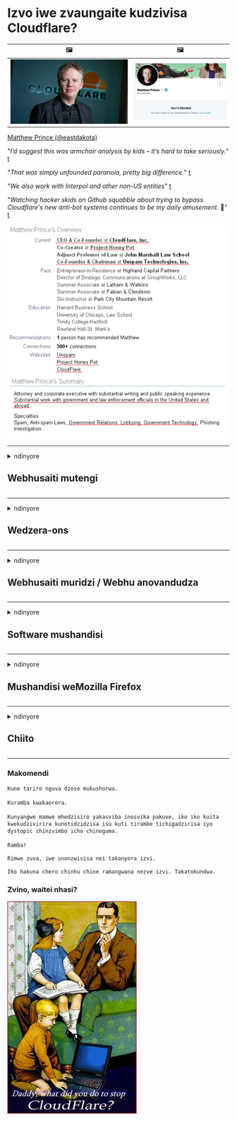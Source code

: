 # Izvo iwe zvaungaite kudzivisa Cloudflare?

| 🖼 | 🖼 |
| --- | --- |
| ![](../image/matthew_prince.jpg) | ![](../image/blockedbymatthewprince.jpg) |

[Matthew Prince (@eastdakota)](https://twitter.com/eastdakota)

"*I’d suggest this was armchair analysis by kids – it’s hard to take seriously.*" [t](https://www.theguardian.com/technology/2015/nov/19/cloudflare-accused-by-anonymous-helping-isis)

"*That was simply unfounded paranoia, pretty big difference.*"  [t](https://twitter.com/xxdesmus/status/992757936123359233)

"*We also work with Interpol and other non-US entities*" [t](https://twitter.com/eastdakota/status/1203028504184360960)

"*Watching hacker skids on Github squabble about trying to bypass Cloudflare's new anti-bot systems continues to be my daily amusement.* 🍿" [t](https://twitter.com/eastdakota/status/1273277839102656515)


![](../image/whoismp.jpg)

---


<details>
<summary>ndinyore

## Webhusaiti mutengi
</summary>


- Kana iyo webhusaiti iwe yaunoda iri kushandisa Cloudflare, vaudze kuti vasashandise Cloudflare.
  - Kuchemerera pasocial media senge Facebook, Reddit, Twitter kana Mastodon hapana mutsauko. [Zviito zvinonzwika kupfuura ma hashtag.](https://twitter.com/phyzonloop/status/1274132092490862594)
  - Edza kubata kune muridzi webhusaiti kana iwe uchida kuzviita unobatsira.

[Cloudflare akadaro](https://github.com/Eloston/ungoogled-chromium/issues/783):
```
Isu tinokurudzira kuti iwe usvike kune manejimendi kune chaiwo masevhisi kana saiti iwe aunomhanyisa mukukonana nawo uye ugovana ruzivo rwako.
```

[Ukasabvunza nezvazvo, muridzi webhusaiti haamboziva dambudziko iri.](../PEOPLE.md)

![](../image/liberapay.jpg)

[Muenzaniso unobudirira](https://counterpartytalk.org/t/turn-off-cloudflare-on-counterparty-co-plz/164/5).<br>
Une dambudziko? [Simudza izwi rako izvozvi.](https://github.com/maraoz/maraoz.github.io/issues/1) Semuenzaniso pazasi.

```
Iwe uri kungobatsira kubatirira kwekambani uye kuwongorora kwevanhu vazhinji.
https://codeberg.org/crimeflare/cloudflare-tor/src/branch/master/README.md
```

```
Peji rako rewebhu riri mune yekuvanzika-kushungurudza yakavanzika masvingo-gadheni reCloudFlare.
https://codeberg.org/crimeflare/cloudflare-tor/
```

- Tora nguva yekuverenga maitiro epamutemo ewebhusaiti.
  - kana webhusaiti iri kumashure kweCloudflare kana webhusaiti iri kushandisa masevhisi akabatana neCloudflare.

Inofanirwa kutsanangura kuti "Cloudflare" chii, uye ndokumbira mvumo yekugovana data rako neCloudflare. Kukundikana kuita izvi kunoguma nekutyora kwekuvimba uye webhusaiti iri mubvunzo inofanirwa kudzivirirwa.

[Muenzaniso unogamuchirwa wega wega wega pano](https://archive.is/bDlTz) ("Subprocessors" > "Entity Name")

```
Ndakaverenga rako rekuvanzika uye ini handisi kuwana iro izwi Cloudflare.
Ini ndinoramba kugovana dhata newe kana ukaramba uchipa data rangu kuCloudflare.
https://codeberg.org/crimeflare/cloudflare-tor/
```

Uyu muenzaniso weyakavanzika mutemo iyo isina izwi Cloudflare.
[Liberland Jobs](https://archive.is/daKIr) [privacy policy](https://docsend.com/view/feiwyte):

![](../image/cfwontobey.jpg)

Cloudflare vane yavo yega yega zvakavanzika mutemo.
[Cloudflare inoda vanhu vanonamata.](https://www.reddit.com/r/GamerGhazi/comments/2s64fe/be_wary_reporting_to_cloudflare/)

Heino wakanaka muenzaniso wewebhusaiti yekusaina fomu.
AFAIK, zero webhusaiti ita izvi. Uchavimba navo here?

```
Nekudzvanya "Sign up kuXYZ", unobvuma kune edu mazwi ebasa uye zvakavanzika chirevo.
Iwe unobvumawo kugovana yako data neCloudflare uye zvakare unobvuma kuita Cloudflare's zvakavanzika chirevo.
Kana Cloudflare ichiburitsa ruzivo rwako kana isingakuregi iwe ubatanidze kumaseva edu, haisi mhosva yedu. [*]

[ Nyorera ] [ Ini handibvumirani ]
```
[*] [PEOPLE.md](../PEOPLE.md)


- Edza kusashandisa sevhisi yavo. Rangarira iwe uri kutariswa neCloudflare.
  - ["I'm in your TLS, sniffin' your passworz"](../image/iminurtls.jpg)

- Tsvaga imwe webhusaiti. Kune dzimwe nzira uye mikana pa internet!

- Ita kuti shamwari dzako dzishandise Tor zuva nezuva.
  - Kusazivikanwa kunofanirwa kuve muyero weiyo yakavhurika internet!
  - [Cherekedza kuti chirongwa cheTor hachifarire chirongwa ichi.](../HISTORY.md)

</details>

------

<details>
<summary>ndinyore

## Wedzera-ons
</summary>

- Kana bhurawuza rako riri Firefox, Tor Browser, kana Ungoogled Chromium shandisa imwe yeaya mawedzero pazasi.
  - Kana iwe uchida kuwedzera imwe nyowani yekuwedzera-kubvunza nezvazvo kutanga.


| Zita | Mugadziri | Tsigiro | Unogona Kuvhara | Unogona Kuzivisa | Chrome |
| -------- | -------- | -------- | -------- | -------- | -------- |
| [Bloku Cloudflaron MITM-Atakon](../subfiles/about.bcma.md) | #Addon | [ ? ](README.md) | **Ehe**     | **Ehe**     |  **Ehe** |
| [Ĉu ligoj estas vundeblaj al MITM-atako?](../subfiles/about.ismm.md) | #Addon | [ ? ](README.md) | Aihwa     | **Ehe**     |  **Ehe** |
| [Ĉu ĉi tiuj ligoj blokos Tor-uzanton?](../subfiles/about.isat.md) | #Addon | [ ? ](README.md) | Aihwa     | **Ehe**     |  **Ehe** |
| [Block Cloudflare MITM Attack](https://trac.torproject.org/projects/tor/attachment/ticket/24351/block_cloudflare_mitm_attack-1.0.14.1-an%2Bfx.xpi)<br>[**DELETED BY TOR PROJECT**](../HISTORY.md) | nullius | [ ? ](tool/block_cloudflare_mitm_fx), [Link](README.md) | **Ehe**     | **Ehe**     |  Aihwa |
| [TPRB](http://34ahehcli3epmhbu2wbl6kw6zdfl74iyc4vg3ja4xwhhst332z3knkyd.onion/) | Sw | [ ? ](http://34ahehcli3epmhbu2wbl6kw6zdfl74iyc4vg3ja4xwhhst332z3knkyd.onion/) | **Ehe**     | **Ehe**     |  Aihwa |
| [Detect Cloudflare](https://addons.mozilla.org/en-US/firefox/addon/detect-cloudflare/) | Frank Otto | [ ? ](https://github.com/traktofon/cf-detect) | Aihwa     | **Ehe**     |  Aihwa |
| [True Sight](https://addons.mozilla.org/en-US/firefox/addon/detect-cloudflare-plus/) | claustromaniac | [ ? ](https://github.com/claustromaniac/detect-cloudflare-plus) | Aihwa     | **Ehe**     |  Aihwa |
| [Which Cloudflare datacenter am I visiting?](https://addons.mozilla.org/en-US/firefox/addon/cf-pop/) | 依云 | [ ? ](https://github.com/lilydjwg/cf-pop) | Aihwa     | **Ehe**     |  Aihwa |


- "Decentraleyes" inogona kumisa kubatana kune "CDNJS (Cloudflare)".
  - Iyo inodzivirira yakawanda yezvikumbiro kuti isvike netiweki, uye inoshandira emuno mafaera ekuchengetedza masayiti kubva kutyora
  - Iyo yekuvandudza yakapindura: "[very concerning indeed](https://github.com/Synzvato/decentraleyes/issues/236#issuecomment-352049501)", "[widespread usage severely centralizes the web](https://github.com/Synzvato/decentraleyes/issues/251#issuecomment-366752049)"

- [Iwe unogona zvakare kubvisa kana kusavimba neCloudflare chitupa kubva kune yako Chitupa Chiremera (CA).](https://www.ssl.com/how-to/remove-root-certificate-firefox/)

</details>

------

<details>
<summary>ndinyore

## Webhusaiti muridzi / Webhu anovandudza
</summary>


![](../image/word_cloudflarefree.jpg)

- Usashandise Cloudflare solution, Period.
  - Unogona kuita zvirinani pane izvozvo, handiti? [Heano maitiro ekubvisa Cloudflare kunyoreswa, zvirongwa, domains, kana maakaunzi.](https://support.cloudflare.com/hc/en-us/articles/200167776-Removing-subscriptions-plans-domains-or-accounts)

| 🖼 | 🖼 |
| --- | --- |
| ![](../image/htmlalertcloudflare.jpg) | ![](../image/htmlalertcloudflare2.jpg) |

- Unoda vamwe vatengi? Unoziva zvekuita. Hint iri "pamusoro pemutsara".
  - [Mhoroi, iwe wakanyora "Tinotora zvakavanzika zvako zvakanyanya" asi ini ndakawana "Kanganiso 403 Yakarambidzwa Anosazivikanwa Proxy Haibvumirwe".](https://it.slashdot.org/story/19/02/19/0033255/stop-saying-we-take-your-privacy-and-security-seriously) Sei uchivharira Tor Kana VPN? [Uye nei uchivharira maemail enguva pfupi?](http://nomdjgwjvyvlvmkolbyp3rocn2ld7fnlidlt2jjyotn3qqsvzs2gmuyd.onion/mail/)

![](../image/anonexist.jpg)

- Kushandisa Cloudflare kuchawedzera mikana yekubuda. Vashanyi havagone kuwana kune yako webhusaiti kana sevha yako iri pasi kana Cloudflare iri pasi.
  - [Wakafunga zvechokwadi kuti Cloudflare haina kumbobvira yadzika?](https://www.ibtimes.com/cloudflare-down-not-working-sites-producing-504-gateway-timeout-errors-2618008) [Another](https://twitter.com/Jedduff/status/1097875615997399040) [sample](https://twitter.com/search?f=tweets&vertical=default&q=Cloudflare%20is%20having%20problems). [Need more](../PEOPLE.md)?

![](../image/cloudflareinternalerror.jpg)

- Uchishandisa Cloudflare proxy yako "API sevhisi", "software yekuvandudza server" kana "RSS feed" inokuvadza mutengi wako. Mutengi akakudaidza ndokuti "Handichakwanisa kushandisa API yako futi", uye iwe hauzive zviri kuitika. Cloudflare inogona kuvhara chinyararire mutengi wako. Unofunga zvakanaka?
  - Kune akawanda RSS muverengi mutengi uye RSS kuverenga online sevhisi. Sei uri kutsikisa RSS feed kana usiri kubvumira vanhu kunyorera?

![](../image/rssfeedovercf.jpg)

- Unoda here chitupa cheHTTPS? Shandisa "Ngatisimbisei" kana kuti tenga iyo kubva kuC CA kambani.

- Unoda DNS server? Haugone kumisikidza yako wega server? Zvakadii navo: [Hurricane Electric Free DNS](https://dns.he.net/), [Dyn.com](https://dyn.com/dns/), [1984 Hosting](https://www.1984hosting.com/), [Afraid.Org (Admin dzima account yako kana ukashandisa TOR)](https://freedns.afraid.org/)

- Kutsvaga yekutambira sevhisi? Kusununguka chete? Zvakadii navo: [Onion Service](http://vww6ybal4bd7szmgncyruucpgfkqahzddi37ktceo3ah7ngmcopnpyyd.onion/en/security/network-security/tor/onionservices-best-practices), [Free Web Hosting Area](https://freewha.com/), [Autistici/Inventati Web Site Hosting](https://www.autinv5q6en4gpf4.onion/services/website), [Github Pages](https://pages.github.com/), [Surge](https://surge.sh/)
  - [Dzimwe nzira kuCloudflare](../subfiles/cloudflare-alternatives.md)

- Uri kushandisa "cloudflare-ipfs.com"? [Unoziva here Cloudflare IPFS yakaipa?](../PEOPLE.md)

- Isa Webhu Yekushandisa Firewall senge OWASP uye Fail2Ban pane yako server uye uigadzirise zvakanaka.
  - Kuvhara Tor haisi mhinduro. Usarange munhu wese nekuda kwevadiki vakaipa vashandisi.

- Dzorerazve kana kuvhara "Cloudflare Warp" vashandisi kubva pakuwana webhusaiti yako. Uye ipa chikonzero kana uchikwanisa.

> IP chinyorwa: "[Cloudflare yazvino IP mitsara](cloudflare_inc/)"

> A: Ingovadzivirira

```
server {
...
deny 173.245.48.0/20;
deny 103.21.244.0/22;
deny 103.22.200.0/22;
deny 103.31.4.0/22;
deny 141.101.64.0/18;
deny 108.162.192.0/18;
deny 190.93.240.0/20;
deny 188.114.96.0/20;
deny 197.234.240.0/22;
deny 198.41.128.0/17;
deny 162.158.0.0/15;
deny 104.16.0.0/12;
deny 172.64.0.0/13;
deny 131.0.72.0/22;
deny 2400:cb00::/32;
deny 2606:4700::/32;
deny 2803:f800::/32;
deny 2405:b500::/32;
deny 2405:8100::/32;
deny 2a06:98c0::/29;
deny 2c0f:f248::/32;
...
}
```

> B: Dzorera kune yambiro peji

```
http {
...
geo $iscf {
default 0;
173.245.48.0/20 1;
103.21.244.0/22 1;
103.22.200.0/22 1;
103.31.4.0/22 1;
141.101.64.0/18 1;
108.162.192.0/18 1;
190.93.240.0/20 1;
188.114.96.0/20 1;
197.234.240.0/22 1;
198.41.128.0/17 1;
162.158.0.0/15 1;
104.16.0.0/12 1;
172.64.0.0/13 1;
131.0.72.0/22 1;
2400:cb00::/32 1;
2606:4700::/32 1;
2803:f800::/32 1;
2405:b500::/32 1;
2405:8100::/32 1;
2a06:98c0::/29 1;
2c0f:f248::/32 1;
}
...
}

server {
...
if ($iscf) {rewrite ^ https://example.com/cfwsorry.php;}
...
}

<?php
header('HTTP/1.1 406 Not Acceptable');
echo <<<CLOUDFLARED
Thank you for visiting ourwebsite.com!<br />
We are sorry, but we can't serve you because your connection is being intercepted by Cloudflare.<br />
Please read https://codeberg.org/crimeflare/cloudflare-tor for more information.<br />
CLOUDFLARED;
die();
```

- Gadzira Tor Onion Service kana I2P inokurudzira kana iwe uchitenda murusununguko uye uchigamuchira vashandisi vasingazivikanwe.

- Kumbira mazano kubva kune vamwe Clearnet / Tor vaviri vanoita webhusaiti uye uite shamwari dzisingazivikanwe!

</details>

------

<details>
<summary>ndinyore

## Software mushandisi
</summary>


- Discord iri kushandisa CloudFlare. Dzimwe nzira? Tinokurudzira [**Briar** (Android)](https://f-droid.org/en/packages/org.briarproject.briar.android/), [Ricochet (PC)](https://ricochet.im/), [Tox + Tor (Android/PC)](https://tox.chat/download.html)
  - Briar inosanganisira Tor daemon saka haufanire kuisa Orbot.
  - Qwtch vanogadzira, Vhura Yakavanzika, vadzima stop_cloudflare projekiti kubva kune yavo git sevhisi pasina ziviso.

- Kana iwe ukashandisa Debian GNU / Linux, kana chero chinobva, nyorera: [bug #831835](https://bugs.debian.org/cgi-bin/bugreport.cgi?bug=831835). Uye kana uchikwanisa, batsira kuongorora chigamba, uye batsira muchengeti kusvika pamhedziso chaiyo yekuti inofanirwa kutambirwa here.

- Gara uchikurudzira mabhurawuza aya.

| Zita | Mugadziri | Tsigiro | Komenda |
| -------- | -------- | -------- | -------- |
| [Ungoogled-Chromium](https://ungoogled-software.github.io/ungoogled-chromium-binaries/) | Eloston | [ ? ](https://github.com/Eloston/ungoogled-chromium) | PC (Win, Mac, Linux)  _!Tor_ |
| [Bromite](https://www.bromite.org/fdroid) | Bromite | [ ? ](https://github.com/bromite/bromite/issues) | Android  _!Tor_ |
| [Tor Browser](https://www.torproject.org/download/) | Tor Project | [ ? ](https://support.torproject.org/) | PC (Win, Mac, Linux)  _Tor_|
| [Tor Browser Android](https://www.torproject.org/download/) | Tor Project | [ ? ](https://support.torproject.org/) | Android  _Tor_|
| [Onion Browser](https://itunes.apple.com/us/app/onion-browser/id519296448?mt=8) | Mike Tigas | [ ? ](https://github.com/OnionBrowser/OnionBrowser/issues) | Apple iOS  _Tor_|
| [GNU/Icecat](https://www.gnu.org/software/gnuzilla/) | GNU | [ ? ](https://www.gnu.org/software/gnuzilla/) | PC (Linux) |
| [IceCatMobile](https://f-droid.org/en/packages/org.gnu.icecat/) | GNU | [ ? ](https://lists.gnu.org/mailman/listinfo/bug-gnuzilla) | Android |
| [Iridium Browser](https://iridiumbrowser.de/about/) | Iridium | [ ? ](https://github.com/iridium-browser/iridium-browser/) | PC (Win, Mac, Linux, OpenBSD) |


Zvimwe zvakavanzika zve software hazvina kukwana. Izvi hazvireve kuti Tor browser "rakakwana".
Iko hakuna 100% yakachengeteka kana 100% yakavanzika painternet uye tekinoroji.

- Haudi kushandisa Tor? Unogona kushandisa chero browser neTor daemon.
  - [Ziva kuti chirongwa cheTor hachide ichi.](https://support.torproject.org/tbb/tbb-9/) Shandisa Tor Browser kana uchikwanisa kudaro.
- [Mashandisiro ekushandisa Chromium neTor](../subfiles/chromium_tor.md)


Ngatitaurei nezvevamwe kuvanzika kwesoftware.

- [Kana iwe uchinyatsoda kushandisa Firefox, sarudza "Firefox ESR".](https://www.mozilla.org/en-US/firefox/organizations/)
  - [Firefox - Spyware Wotarisa](https://spyware.neocities.org/articles/firefox.html)
  - [Firefox inoramba kutaura kwakasununguka, inorambidza kutaura kwemahara](https://web.archive.org/web/20200423010026/https://reclaimthenet.org/firefox-rejects-free-speech-bans-free-speech-commenting-plugin-dissenter-from-its-extensions-gallery/)
  - ["Zana+ mavhoti. Zvinotaridza sekukumbira kambani ye software kunamatira ku ... software yakanyanya kuwanda mazuva ano."](https://old.reddit.com/r/firefox/comments/gutdiw/weve_got_work_to_do_the_mozilla_blog/fslbbb6/)
  - [Uh, nei Firefox ichindiratidza ma link anotsigirwa muUR bar yangu?](https://www.reddit.com/r/firefox/comments/jybx2w/uh_why_is_firefox_showing_me_sponsored_links_in/)
  - [Mozilla - Dhiyabhorosi Akazvimirira](https://digdeeper.neocities.org/ghost/mozilla.html)

- [Rangarira, Mozilla iri kushandisa Cloudflare sevhisi.](https://www.robtex.com/dns-lookup/www.mozilla.org) [Ivo vari zvakare kushandisa Cloudflare's DNS sevhisi pane yavo chigadzirwa.](https://www.theregister.co.uk/2018/03/21/mozilla_testing_dns_encryption/)

- [Mozilla yakaramba zviri pamutemo iyi tikiti.](https://bugzilla.mozilla.org/show_bug.cgi?id=1426618)

- [Firefox Focus idambe.](https://github.com/mozilla-mobile/focus-android/issues/1743) [Vakavimbisa kudzima telemetry asi vakazvichinja.](https://github.com/mozilla-mobile/focus-android/issues/4210)

- [PaleMoon / Basilisk anovandudza anoda Cloudflare.](https://github.com/mozilla-mobile/focus-android/issues/1743#issuecomment-345993097)
  - [Pale Moon's Archive Server yakabvarura nekuparadzira malware kwemwedzi gumi nemasere](https://www.reddit.com/r/privacytoolsIO/comments/cc808y/pale_moons_archive_server_hacked_and_spread/)
  - Iye zvakare anovenga Tor vashandisi - "[Ngazvive zvine hukasha kuna Tor. Ini ndinofunga masosi mazhinji anofanirwa kuve neruvengo kune Tor achifunga nezvayo zvakanyanya kukwirira kushungurudzwa.](https://github.com/yacy/yacy_search_server/issues/314#issuecomment-565932097)"

- [Waterfox vane dambudziko rakakomba re "mafoni kumba"](https://spyware.neocities.org/articles/waterfox.html)

- [Google Chrome is spyware.](https://www.gnu.org/proprietary/malware-google.en.html)
  - [Google inotsikisa chiitiko chako.](https://spyware.neocities.org/articles/chrome.html)

- [SRWare Iron inoita mafoni akawandisa kumba kubatana.](https://spyware.neocities.org/articles/iron.html) Iyo zvakare inobatana kune google domains.

- [Akashinga Bhurawuza whitelist Facebook / Twitter vateereri.](https://www.bleepingcomputer.com/news/security/facebook-twitter-trackers-whitelisted-by-brave-browser/)
  - [Heano mamwe nyaya.](https://spyware.neocities.org/articles/brave.html)
  - [binance yakabatana ID](https://twitter.com/cryptonator1337/status/1269594587716374528)

- [Microsoft Edge inoita kuti Facebook inomhanya Flash kodhi kuseri kwevashandisi.](https://www.zdnet.com/article/microsoft-edge-lets-facebook-run-flash-code-behind-users-backs/)

- [Vivaldi hairemekedze kuvanzika kwako.](https://spyware.neocities.org/articles/vivaldi.html)

- [Opera spyware nhanho: Yakanyanya Yakakwira](https://spyware.neocities.org/articles/opera.html)

- Apple iOS: [Iwe haufanire kunge uchishandisa iOS zvachose, kunyanya nekuti iri malware.](https://www.gnu.org/proprietary/malware-apple.html)

Naizvozvo tinokurudzira pamusoro petafura chete. Hapana chimwe.

</details>

------

<details>
<summary>ndinyore

## Mushandisi weMozilla Firefox
</summary>


- "Firefox Husiku" inotumira ruzivo rwekutsvagisa padanho kumaseva eMozilla pasina nzira yekubuda nayo.
  - [Mozilla maseva ari kupenya Cloudflare](https://www.digwebinterface.com/?hostnames=www.mozilla.org%0D%0Amozilla.cloudflare-dns.com&type=&ns=resolver&useresolver=8.8.4.4&nameservers=)

- Izvo zvinokwanisika kurambidza Firefox kubatana kumaseva eMozilla.
  - [Mutemo weMozilla-matemplate gwara](https://github.com/mozilla/policy-templates/blob/master/README.md)
  - Ramba uchifunga nezve hunyengeri uhu hungarega kushanda mune inotevera vhezheni nekuti Mozilla inofarira kuzvichenesa ivo pachavo.
  - Shandisa firewall uye DNS firita kuvadzivirira zvizere.

"`/distribution/policies.json`"

>     "WebsiteFilter": {
> 		"Block": [
> 		"*://*.mozilla.com/*",
> 		"*://*.mozilla.net/*",
> 		"*://*.mozilla.org/*",
> 		"*://webcompat.com/*",
> 		"*://*.firefox.com/*",
> 		"*://*.thunderbird.net/*",
> 		"*://*.cloudflare.com/*"
> 		]
>     },


- ~~Mhan'ara bhagi pane mozilla's tracker, uchivaudza kuti vasashandise Cloudflare.~~ Paive neyakaitika bug pane bugzilla. Vanhu vazhinji vakatumirwa kunetsekana kwavo, zvisinei kuti bhugi rakanga rakavanzwa ne admin muna 2018.

- Unogona kudzima DoH muFirefox.
  - [Chinja default DNS mupi we firefox](../subfiles/change-firefox-dns.md)

![](../image/firefoxdns.jpg)

- [Kana iwe uchida kushandisa isiri-ISP DNS, funga kushandisa OpenNIC Tier2 DNS sevhisi kana chero yeisina-Cloudflare DNS masevhisi.](https://wiki.opennic.org/start)
![](../image/opennic.jpg)
  - Bvisa Cloudflare neDNS. [Crimeflare DNS](https://dns.crimeflare.eu.org/)

- Unogona kushandisa Tor seDNS resolution. [Kana usiri nyanzvi yeTor, bvunza mubvunzo pano.](https://tor.stackexchange.com/)

> **Akazviita sei?**
> 1. Dhawunorodha Tor uye uiise pakombuta yako.
> 2. Wedzera iyi tambo ku "torrc" faira.
> DNSPort 127.0.0.1:53
> 3. Tangazve Tor.
> 4. Gadza komputa yako DNS server ku "127.0.0.1".

</details>

------

<details>
<summary>ndinyore

## Chiito
</summary>


- Udza vamwe vakakukomberedza nezve njodzi dzeCloudflare.

- [Batsira kuvandudza iyi repository.](https://codeberg.org/crimeflare/cloudflare-tor).
  - Ese ari maviri rondedzero, nharo dzinopesana neiri uye iwo ruzivo

- [Nyora uye ita pachena kwazvo kana zvinhu zvikashata neCloudflare (uye makambani akafanana), kuve nechokwadi chekutaura ichi chinzvimbo kana iwe uchidaro](https://codeberg.org/crimeflare/cloudflare-tor) :)

- Tora vanhu vazhinji vanoshandisa Tor nekukasira kuti vagone kuona webhu kubva pakuona kwenzvimbo dzakasiyana dzenyika.

- Kutanga mapoka, mune vezvenhau uye meatspace, yakatsaurirwa kusunungura nyika kubva kuCloudflare.

- Pazvinenge zvakakodzera, batanidza nemapoka aya pane ino yekuchengetera - ino inogona kuve nzvimbo yekubatanidza kushanda pamwe chete semapoka.

- [Kutanga coop iyo inogona kupa zvine musoro zvisiri zvemubatanidzwa imwe nzira kuCloudflare.](../subfiles/cloudflare-alternatives.md)

- Ngatizivisei nezvenzira dzipi nedzipi dzekubatsira zvirinani kupa yakadzivirirwa yakatarisana neCloudflare.

- Kana iwe uri Cloudflare mutengi, gadza yako zvakavanzika marongero, uye mirira ivo kuti vatyore ivo.
  - [Wobva waunza ivo pasi peanopesana-spam / yekutyora kwega mhosva.](https://twitter.com/thexpaw/status/1108424723233419264)

- Kana iwe uri muUnited States of America uye webhusaiti iri kubvunzwa ibhangi kana accountant, edza kuunza kumanikidzwa kwepamutemo pasi peGram-Leach-Bliley Act, kana maAmerican ane DIsability Act uye utaure kwatiri kuti unosvika sei .

- Kana iyo webhusaiti iri nzvimbo yehurumende, edza kuunza kumanikidzwa kwepamutemo pasi pe1 Amendment yeMutemo weUS.

- Kana iwe uri mugari weEU, bata webhusaiti kuti utumire ruzivo rwako pachako pasi peGeneral Data Protection Regulation. Kana vakaramba kukupa ruzivo rwako, iko kutyora mutemo.

- Kune makambani anoti anopa sevhisi pawebhusaiti yavo edza kumhan'ara se "kushambadzira kwenhema" kumasangano anodzivirira vatengi uye BBB. Cloudflare mawebhusaiti anoshandirwa neCloudflare maseva.

- [Iyo ITU inoratidza muchirevo cheUS kuti Cloudflare iri kutanga kukura zvakakwana zvekuti mutemo weantitrust unogona kuunzwa pavari.](https://www.itu.int/en/ITU-T/Workshops-and-Seminars/20181218/Documents/Geoff_Huston_Presentation.pdf)

- Zvinofungidzirwa kuti iyo GNU GPL vhezheni yechina inogona kusanganisira chirongwa chinopesana nekuchengetedza kodhi yekodhi kuseri kweshumiro yakadai, inoda kune ese GPLv4 uye epamberi mapurogiramu ayo angangoita kodhi yekodhi anowanikwa kuburikidza nepakati iyo isingasarure vashandisi veTor.

</details>

------

### Makomendi

```
Kune tariro nguva dzose mukushorwa.

Kuramba kwakaorera.

Kunyangwe mamwe mhedzisiro yakasviba inosvika pakuve, iko iko kuita kwekudzivirira kunotidzidzisa isu kuti tirambe tichigadzirisa iyo dystopic chinzvimbo icho chinoguma.

Ramba!
```

```
Rimwe zuva, iwe unonzwisisa nei takanyora izvi.
```

```
Iko hakuna chero chinhu chine ramangwana nezve izvi. Takatokundwa.
```

### Zvino, waitei nhasi?


![](../image/stopcf.jpg)
